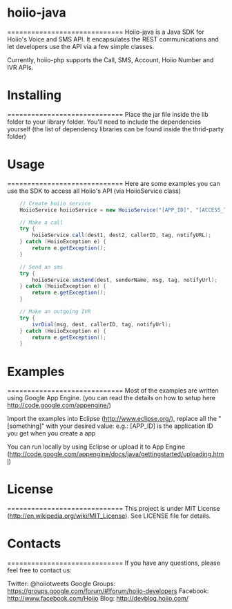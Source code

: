 # hoiio-java
=============================
Hoiio-java is a Java SDK for Hoiio's Voice and SMS API. It encapsulates the REST 
communications and let developers use the API via a few simple classes.

Currently, hoiio-php supports the Call, SMS, Account, Hoiio Number and IVR APIs.


# Installing 
=============================
Place the jar file inside the lib folder to your library folder. 
You'll need to include the dependencies yourself (the list of dependency libraries 
can be found inside the thrid-party folder)


# Usage
=============================
Here are some examples you can use the SDK to access all Hoiio's API (via HoiioService class)

``` java
	// Create hoiio service
	HoiioService hoiioService = new HoiioService("[APP_ID]", "[ACCESS_TOKEN]");

	// Make a call
	try {
		hoiioService.call(dest1, dest2, callerID, tag, notifyURL);
	} catch (HoiioException e) {
		return e.getException();
	}

	// Send an sms
	try {
		hoiioService.smsSend(dest, senderName, msg, tag, notifyUrl);
	} catch (HoiioException e) {
		return e.getException();
	}

	// Make an outgoing IVR
	try {
		ivrDial(msg, dest, callerID, tag, notifyUrl);
	} catch (HoiioException e) {
		return e.getException();
	}
```


# Examples
=============================
Most of the examples are written using Google App Engine. (you can read the details 
on how to setup here http://code.google.com/appengine/)

Import the examples into Eclipse (http://www.eclipse.org/), replace all the "[something]"
with your desired value: e.g.: [APP_ID] is the application ID you get when you create a app

You can run locally by using Eclipse or upload it to App Engine 
(http://code.google.com/appengine/docs/java/gettingstarted/uploading.html)


# License
=============================
This project is under MIT License (http://en.wikipedia.org/wiki/MIT_License).
See LICENSE file for details.


# Contacts
=============================
If you have any questions, please feel free to contact us:

Twitter:        @hoiiotweets
Google Groups:  https://groups.google.com/forum/#!forum/hoiio-developers
Facebook:       http://www.facebook.com/Hoiio
Blog:           http://devblog.hoiio.com/
